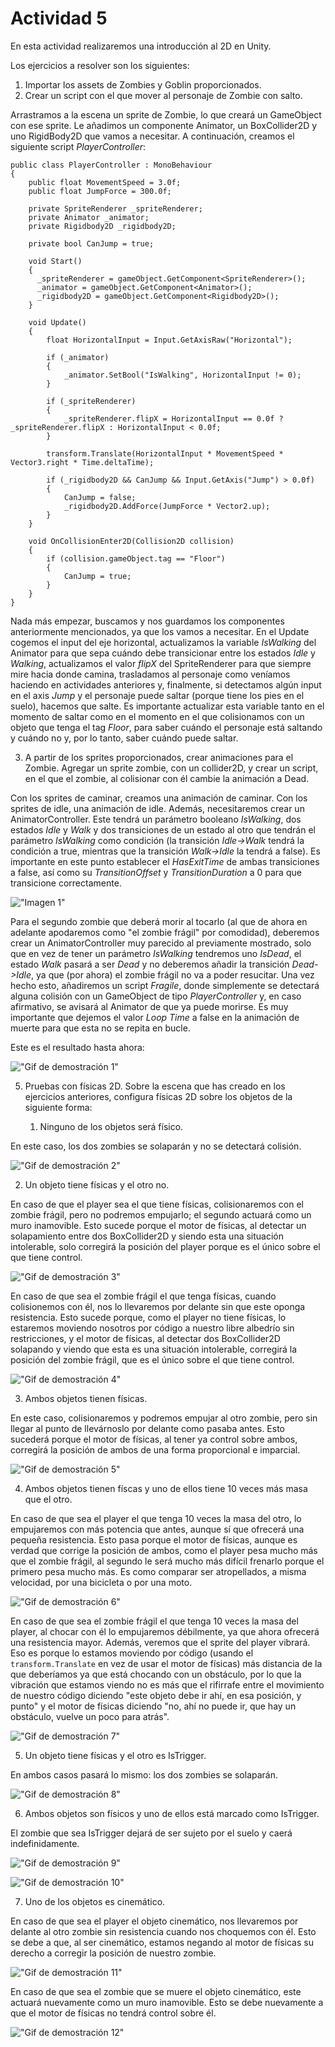 # Actividad 5

En esta actividad realizaremos una introducción al 2D en Unity.

Los ejercicios a resolver son los siguientes:

1. Importar los assets de Zombies y Goblin proporcionados.
2. Crear un script con el que mover al personaje de Zombie con salto.

Arrastramos a la escena un sprite de Zombie, lo que creará un GameObject con ese sprite. Le añadimos un componente Animator, un BoxCollider2D y uno RigidBody2D que vamos a necesitar. A continuación, creamos el siguiente script *PlayerController*:

```
public class PlayerController : MonoBehaviour
{
    public float MovementSpeed = 3.0f;
    public float JumpForce = 300.0f;

    private SpriteRenderer _spriteRenderer;
    private Animator _animator;
    private Rigidbody2D _rigidbody2D;
    
    private bool CanJump = true;
    
    void Start()
    {
      _spriteRenderer = gameObject.GetComponent<SpriteRenderer>();
      _animator = gameObject.GetComponent<Animator>();
      _rigidbody2D = gameObject.GetComponent<Rigidbody2D>();
    }

    void Update()
    {
        float HorizontalInput = Input.GetAxisRaw("Horizontal");

        if (_animator)
        {
            _animator.SetBool("IsWalking", HorizontalInput != 0);
        }

        if (_spriteRenderer)
        {
            _spriteRenderer.flipX = HorizontalInput == 0.0f ? _spriteRenderer.flipX : HorizontalInput < 0.0f;
        }

        transform.Translate(HorizontalInput * MovementSpeed * Vector3.right * Time.deltaTime);
        
        if (_rigidbody2D && CanJump && Input.GetAxis("Jump") > 0.0f)
        {
            CanJump = false;
            _rigidbody2D.AddForce(JumpForce * Vector2.up);
        }
    }
    
    void OnCollisionEnter2D(Collision2D collision)
    {
        if (collision.gameObject.tag == "Floor")
        {
            CanJump = true;
        }
    }
}
```

Nada más empezar, buscamos y nos guardamos los componentes anteriormente mencionados, ya que los vamos a necesitar. En el Update cogemos el input del eje horizontal, actualizamos la variable *IsWalking* del Animator para que sepa cuándo debe transicionar entre los estados *Idle* y *Walking*, actualizamos el valor *flipX* del SpriteRenderer para que siempre mire hacia donde camina, trasladamos al personaje como veníamos haciendo en actividades anteriores y, finalmente, si detectamos algún input en el axis *Jump* y el personaje puede saltar (porque tiene los pies en el suelo), hacemos que salte. Es importante actualizar esta variable tanto en el momento de saltar como en el momento en el que colisionamos con un objeto que tenga el tag *Floor*, para saber cuándo el personaje está saltando y cuándo no y, por lo tanto, saber cuándo puede saltar.

3. A partir de los sprites proporcionados, crear animaciones para el Zombie. Agregar un sprite zombie, con un collider2D, y crear un script, en el que el zombie, al colisionar con él cambie la animación a Dead.

Con los sprites de caminar, creamos una animación de caminar. Con los sprites de idle, una animación de idle. Además, necesitaremos crear un AnimatorController. Este tendrá un parámetro booleano *IsWalking*, dos estados *Idle* y *Walk* y dos transiciones de un estado al otro que tendrán el parámetro *IsWalking* como condición (la transición *Idle->Walk* tendrá la condición a true, mientras que la transición *Walk->Idle* la tendrá a false). Es importante en este punto establecer el *HasExitTime* de ambas transiciones a false, así como su *TransitionOffset* y *TransitionDuration* a 0 para que transicione correctamente.

!["Imagen 1"](image1.png)

Para el segundo zombie que deberá morir al tocarlo (al que de ahora en adelante apodaremos como "el zombie frágil" por comodidad), deberemos crear un AnimatorController muy parecido al previamente mostrado, solo que en vez de tener un parámetro *IsWalking* tendremos uno *IsDead*, el estado *Walk* pasará a ser *Dead* y no deberemos añadir la transición *Dead->Idle*, ya que (por ahora) el zombie frágil no va a poder resucitar. Una vez hecho esto, añadiremos un script *Fragile*, donde simplemente se detectará alguna colisión con un GameObject de tipo *PlayerController* y, en caso afirmativo, se avisará al Animator de que ya puede morirse. Es muy importante que dejemos el valor *Loop Time* a false en la animación de muerte para que esta no se repita en bucle.

Este es el resultado hasta ahora:

!["Gif de demostración 1"](demo1.gif)

5. Pruebas con físicas 2D. Sobre la escena que has creado en los ejercicios anteriores, configura físicas 2D sobre los objetos de la siguiente forma:


   1. Ninguno de los objetos será físico.

En este caso, los dos zombies se solaparán y no se detectará colisión.

!["Gif de demostración 2"](demo2.gif)

   2. Un objeto tiene físicas y el otro no.

En caso de que el player sea el que tiene físicas, colisionaremos con el zombie frágil, pero no podremos empujarlo; el segundo actuará como un muro inamovible. Esto sucede porque el motor de físicas, al detectar un solapamiento entre dos BoxCollider2D y siendo esta una situación intolerable, solo corregirá la posición del player porque es el único sobre el que tiene control.

!["Gif de demostración 3"](demo3.gif)

En caso de que sea el zombie frágil el que tenga físicas, cuando colisionemos con él, nos lo llevaremos por delante sin que este oponga resistencia. Esto sucede porque, como el player no tiene físicas, lo estaremos moviendo nosotros por código a nuestro libre albedrío sin restricciones, y el motor de físicas, al detectar dos BoxCollider2D solapando y viendo que esta es una situación intolerable, corregirá la posición del zombie frágil, que es el único sobre el que tiene control.

!["Gif de demostración 4"](demo4.gif)

   3. Ambos objetos tienen físicas.

En este caso, colisionaremos y podremos empujar al otro zombie, pero sin llegar al punto de llevárnoslo por delante como pasaba antes. Esto sucederá porque el motor de físicas, al tener ya control sobre ambos, corregirá la posición de ambos de una forma proporcional e imparcial.

!["Gif de demostración 5"](demo5.gif)

   4. Ambos objetos tienen físcas y uno de ellos tiene 10 veces más masa que el otro.

En caso de que sea el player el que tenga 10 veces la masa del otro, lo empujaremos con más potencia que antes, aunque sí que ofrecerá una pequeña resistencia. Esto pasa porque el motor de físicas, aunque es verdad que corrige la posición de ambos, como el player pesa mucho más que el zombie frágil, al segundo le será mucho más difícil frenarlo porque el primero pesa mucho más. Es como comparar ser atropellados, a misma velocidad, por una bicicleta o por una moto.

!["Gif de demostración 6"](demo6.gif)

En caso de que sea el zombie frágil el que tenga 10 veces la masa del player, al chocar con él lo empujaremos débilmente, ya que ahora ofrecerá una resistencia mayor. Además, veremos que el sprite del player vibrará. Eso es porque lo estamos moviendo por código (usando el `transform.Translate` en vez de usar el motor de físicas) más distancia de la que deberíamos ya que está chocando con un obstáculo, por lo que la vibración que estamos viendo no es más que el rifirrafe entre el movimiento de nuestro código diciendo "este objeto debe ir ahí, en esa posición, y punto" y el motor de físicas diciendo "no, ahí no puede ir, que hay un obstáculo, vuelve un poco para atrás".

!["Gif de demostración 7"](demo7.gif)

   5. Un objeto tiene físicas y el otro es IsTrigger.

En ambos casos pasará lo mismo: los dos zombies se solaparán.

!["Gif de demostración 8"](demo8.gif)

   6. Ambos objetos son físicos y uno de ellos está marcado como IsTrigger.

El zombie que sea IsTrigger dejará de ser sujeto por el suelo y caerá indefinidamente.

!["Gif de demostración 9"](demo9.gif)

!["Gif de demostración 10"](demo10.gif)

   7. Uno de los objetos es cinemático.

En caso de que sea el player el objeto cinemático, nos llevaremos por delante al otro zombie sin resistencia cuando nos choquemos con él. Esto se debe a que, al ser cinemático, estamos negando al motor de físicas su derecho a corregir la posición de nuestro zombie.

!["Gif de demostración 11"](demo11.gif)

En caso de que sea el zombie que se muere el objeto cinemático, este actuará nuevamente como un muro inamovible. Esto se debe nuevamente a que el motor de físicas no tendrá control sobre él.

!["Gif de demostración 12"](demo12.gif)
